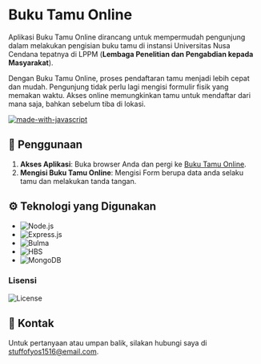 # Buku Tamu Online

Aplikasi Buku Tamu Online dirancang untuk mempermudah pengunjung dalam melakukan pengisian buku tamu di instansi Universitas Nusa Cendana tepatnya di LPPM (**Lembaga Penelitian dan Pengabdian kepada Masyarakat**).

Dengan Buku Tamu Online, proses pendaftaran tamu menjadi lebih cepat dan mudah. Pengunjung tidak perlu lagi mengisi formulir fisik yang memakan waktu. Akses online memungkinkan tamu untuk mendaftar dari mana saja, bahkan sebelum tiba di lokasi.

[![made-with-javascript](https://img.shields.io/badge/Made%20with-JavaScript-1f425f.svg)](https://www.javascript.com)

## 📄 Penggunaan

1. **Akses Aplikasi**: Buka browser Anda dan pergi ke [Buku Tamu Online](https://guest-system-form.vercel.app/).
2. **Mengisi Buku Tamu Online**: Mengisi Form berupa data anda selaku tamu dan melakukan tanda tangan.

## ⚙️ Teknologi yang Digunakan

- ![Node.js](https://img.shields.io/badge/Node.js-20.13.1-green) 
- ![Express.js](https://img.shields.io/badge/Express.js-4.19.2-blue)
- ![Bulma](https://img.shields.io/badge/Bulma-0.9.3-purple)
- ![HBS](https://img.shields.io/badge/hbs-TemplateEngine-orange)
- ![MongoDB](https://img.shields.io/badge/MongoDB-Database-blue)


### Lisensi

![License](https://img.shields.io/badge/License-MIT-yellow)

## 📧 Kontak

Untuk pertanyaan atau umpan balik, silakan hubungi saya di [stuffofyos1516@email.com](mailto:stuffofyos1516@email.com).
